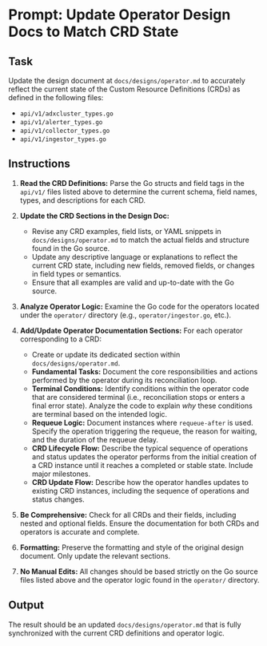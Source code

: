 # Prompt: Update Operator Design Docs to Match CRD State

## Task

Update the design document at `docs/designs/operator.md` to accurately reflect the current state of the Custom Resource Definitions (CRDs) as defined in the following files:

- `api/v1/adxcluster_types.go`
- `api/v1/alerter_types.go`
- `api/v1/collector_types.go`
- `api/v1/ingestor_types.go`

## Instructions

1.  **Read the CRD Definitions:** Parse the Go structs and field tags in the `api/v1/` files listed above to determine the current schema, field names, types, and descriptions for each CRD.

2.  **Update the CRD Sections in the Design Doc:**
    *   Revise any CRD examples, field lists, or YAML snippets in `docs/designs/operator.md` to match the actual fields and structure found in the Go source.
    *   Update any descriptive language or explanations to reflect the current CRD state, including new fields, removed fields, or changes in field types or semantics.
    *   Ensure that all examples are valid and up-to-date with the Go source.

3.  **Analyze Operator Logic:** Examine the Go code for the operators located under the `operator/` directory (e.g., `operator/ingestor.go`, etc.).

4.  **Add/Update Operator Documentation Sections:** For each operator corresponding to a CRD:
    *   Create or update its dedicated section within `docs/designs/operator.md`.
    *   **Fundamental Tasks:** Document the core responsibilities and actions performed by the operator during its reconciliation loop.
    *   **Terminal Conditions:** Identify conditions within the operator code that are considered terminal (i.e., reconciliation stops or enters a final error state). Analyze the code to explain *why* these conditions are terminal based on the intended logic.
    *   **Requeue Logic:** Document instances where `requeue-after` is used. Specify the operation triggering the requeue, the reason for waiting, and the duration of the requeue delay.
    *   **CRD Lifecycle Flow:** Describe the typical sequence of operations and status updates the operator performs from the initial creation of a CRD instance until it reaches a completed or stable state. Include major milestones.
    *   **CRD Update Flow:** Describe how the operator handles updates to existing CRD instances, including the sequence of operations and status changes.

5.  **Be Comprehensive:** Check for all CRDs and their fields, including nested and optional fields. Ensure the documentation for both CRDs and operators is accurate and complete.

6.  **Formatting:** Preserve the formatting and style of the original design document. Only update the relevant sections.

7.  **No Manual Edits:** All changes should be based strictly on the Go source files listed above and the operator logic found in the `operator/` directory.

## Output
The result should be an updated `docs/designs/operator.md` that is fully synchronized with the current CRD definitions and operator logic.
